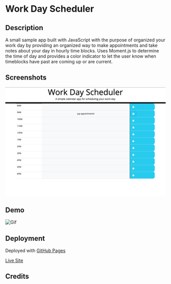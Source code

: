 # Work Day Scheduler

## Description

A small sample app built with JavaScript with the purpose of organized your work day by providing an organized way to make appointments and take notes about your day in hourly time blocks. Uses Moment.js to determine the time of day and provides a color indicator to let the user know when timeblocks have past are coming up or are current.

## Screenshots

![Screenshot](/assets/images/screenshot.png)


## Demo

![Gif](/assets/images/workday-scheduler.gif)

## Deployment

Deployed with [GitHub Pages]()

[Live Site](https://loveliiivelaugh.github.io/nu-hw5-daily-scheduler/)

## Credits